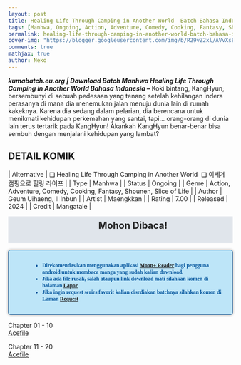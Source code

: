```yaml
---
layout: post
title: Healing Life Through Camping in Another World  Batch Bahasa Indonesia 
tags: [Manhwa, Ongoing, Action, Adventure, Comedy, Cooking, Fantasy, Shounen, Slice of Life]
permalink: healing-life-through-camping-in-another-world-batch-bahasa-indonesia
cover-img: "https://blogger.googleusercontent.com/img/b/R29vZ2xl/AVvXsEhXSj7yaVOrtvmrlKJwdCOVGGrNbxkAeoD9PI1G33sORD-arR_4jPdpl8JdySrN3zngv9GPvpy0wnguk-LZBB33bqF8CAj3ty0ppJ3JhfEmls5ZfY7Ib8WHPszwhrkazCOS2JHb0icxN1f4JOEeY_5sY7tPerbDDlP2KnX2-J5u8nyyNyR-OieRv1ougAxp/s608/Healing-Life-Through-Camping-in-Another-World-VOLUME-001-HEADER-1.jpg"
comments: true
mathjax: true
author: Neko
---
```




**<em>kumabatch.eu.org | Download Batch Manhwa Healing Life Through Camping in Another World Bahasa Indonesia –</em>** Koki bintang, KangHyun, bersembunyi di sebuah pedesaan yang tenang setelah kehilangan indera perasanya di mana dia menemukan jalan menuju dunia lain di rumah kakeknya. Karena dia sedang dalam pelarian, dia berencana untuk menikmati kehidupan perkemahan yang santai, tapi… orang-orang di dunia lain terus tertarik pada KangHyun! Akankah KangHyun benar-benar bisa sembuh dengan menjalani kehidupan yang lambat?

## DETAIL KOMIK

| Alternative | ❑ Healing Life Through Camping in Another World  ❑ 이세계 캠핑으로 힐링 라이프 |
| Type | Manhwa |
| Status | Ongoing |
| Genre | Action, Adventure, Comedy, Cooking, Fantasy, Shounen, Slice of Life |
| Author | Geum Uihaeng, Il Inbun |
| Artist | Maengkkan |
| Rating | 7.00 |
| Released | 2024 |
| Credit  | Mangatale |

<h2 style="background-attachment: initial; background-clip: initial; background-color: #e0e5eb; background-origin: initial; background-position: 12px 1px; background-repeat: no-repeat; background-size: initial; color: #222222; line-height: 22px; margin: 5px 0px; min-height: 38px; padding: 10px 12px 12px 68px; text-align: center;"> 
Mohon Dibaca!</h2>

<div style="-moz-border-radius: 15px; -moz-box-shadow: 0 0 5px #888; -webkit-border-radius: 15px; -webkit-box-shadow: 0 0 5px #888; background-attachment: initial; background-clip: initial; background-color: #bde5f8; background-origin: initial; background-position: 10px 50%; background-repeat: no-repeat; background-size: initial; background: #bde5f8 url(&quot;https://sites.google.com/site/problogiz/my-icon/info.png&quot;) no-repeat 10px center; border-radius: 5px; border: 1px solid; box-shadow: rgb(136, 136, 136) 0px 0px 5px; color: #00529b; font: bold 12px verdana; margin: 15px 0px; padding: 15px 20px 15px 55px; "> 
<ul>
  <li>Direkomendasikan menggunakan aplikasi <a href="https://play.google.com/store/apps/details?id=com.flyersoft.moonreader">Moon+ Reader</a> bagi pengguna android untuk membaca manga yang sudah kalian download.</li>
  <li>Jika ada file rusak, salah ataupun link download mati silahkan komen di halaman <a href="https://kumabatch.github.io/lapor/">Lapor</a></li>
  <li>Jika ingin request series favorit kalian disediakan batchnya silahkan komen di Laman <a href="https://kumabatch.github.io/request/">Request</a></li>
</ul>
</div>

Chapter 01 - 10<br>
<a href="http://ouo.io/qs/OzRuKBTK?s=https://acefile.co/f/106542831/kumabatch-hea-ling-li-fe-thro-ugh-cam-ping-in-ano-ther-wo-rld-chapter-01-10-zip">Acefile</a>

Chapter 11 - 20<br>
<a href="http://ouo.io/qs/OzRuKBTK?s=https://acefile.co/f/106542845/kumabatch-hea-ling-li-fe-thro-ugh-cam-ping-in-ano-ther-wo-rld-chapter-11-20-zip">Acefile</a>
